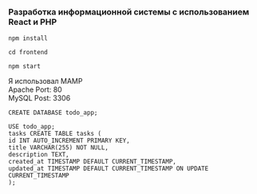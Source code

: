 ### Разработка информационной системы с использованием React и PHP

```
npm install
```

```
cd frontend
```

```
npm start
```

Я использовал MAMP <br>
Apache Port: 80 <br>
MySQL Post: 3306

```
CREATE DATABASE todo_app;

USE todo_app;
tasks CREATE TABLE tasks ( 
id INT AUTO_INCREMENT PRIMARY KEY,
title VARCHAR(255) NOT NULL,
description TEXT,
created_at TIMESTAMP DEFAULT CURRENT_TIMESTAMP,
updated_at TIMESTAMP DEFAULT CURRENT_TIMESTAMP ON UPDATE CURRENT_TIMESTAMP 
);
```